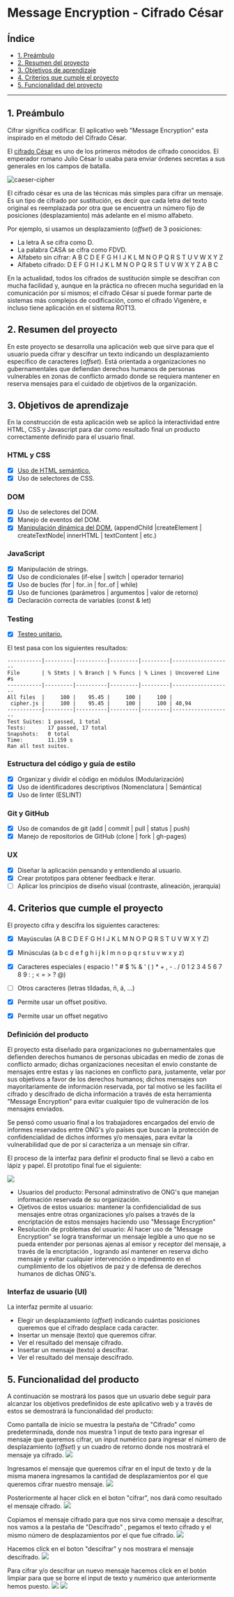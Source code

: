 # Message Encryption - Cifrado César

## Índice

* [1. Preámbulo](#1-preámbulo)
* [2. Resumen del proyecto](#2-resumen-del-proyecto)
* [3. Objetivos de aprendizaje](#3-objetivos-de-aprendizaje)
* [4. Criterios que cumple el proyecto](#4-criterios-que-cumple-el-proyecto)
* [5. Funcionalidad del proyecto](#5-funcionalidad-del-proyecto)

***

## 1. Preámbulo

Cifrar significa codificar. El aplicativo web "Message Encryption" esta inspirado en el método del Cifrado César.

El [cifrado César](https://en.wikipedia.org/wiki/Caesar_cipher)
es uno de los primeros métodos de cifrado conocidos. El emperador romano Julio
César lo usaba para enviar órdenes secretas a sus generales en los campos de
batalla.

![caeser-cipher](https://upload.wikimedia.org/wikipedia/commons/thumb/2/2b/Caesar3.svg/2000px-Caesar3.svg.png)

El cifrado césar es una de las técnicas más simples para cifrar un mensaje. Es
un tipo de cifrado por sustitución, es decir que cada letra del texto original
es reemplazada por otra que se encuentra un número fijo de posiciones
(desplazamiento) más adelante en el mismo alfabeto.

Por ejemplo, si usamos un desplazamiento (_offset_) de 3 posiciones:

* La letra A se cifra como D.
* La palabra CASA se cifra como FDVD.
* Alfabeto sin cifrar: A B C D E F G H I J K L M N O P Q R S T U V W X Y Z
* Alfabeto cifrado: D E F G H I J K L M N O P Q R S T U V W X Y Z A B C

En la actualidad, todos los cifrados de sustitución simple se descifran con
mucha facilidad y, aunque en la práctica no ofrecen mucha seguridad en la
comunicación por sí mismos; el cifrado César sí puede formar parte de sistemas
más complejos de codificación, como el cifrado Vigenère, e incluso tiene
aplicación en el sistema ROT13.

## 2. Resumen del proyecto

En este proyecto se desarrolla una aplicación web que sirve para que el usuario pueda cifrar y descifrar un texto indicando un desplazamiento específico de caracteres (_offset_).
Está orientada a organizaciones no gubernamentales que defiendan derechos humanos de personas vulnerables en zonas de conflicto armado donde se requiera mantener en reserva mensajes para el cuidado de objetivos de la organización. 


## 3. Objetivos de aprendizaje

En la construcción de esta aplicación web se aplicó la interactividad entre HTML, CSS y Javascript para dar como resultado final un producto correctamente definido para el usuario final.

### HTML y CSS

* [x] [Uso de HTML semántico.](https://developer.mozilla.org/en-US/docs/Glossary/Semantics#Semantics_in_HTML)
* [x] Uso de selectores de CSS.

### DOM

* [x] Uso de selectores del DOM.
* [x] Manejo de eventos del DOM.
* [x] [Manipulación dinámica del DOM.](https://developer.mozilla.org/es/docs/Referencia_DOM_de_Gecko/Introducci%C3%B3n)
(appendChild |createElement | createTextNode| innerHTML | textContent | etc.)

### JavaScript

* [x] Manipulación de strings.
* [x] Uso de condicionales (if-else | switch | operador ternario)
* [x] Uso de bucles (for | for..in | for..of | while)
* [x] Uso de funciones (parámetros | argumentos | valor de retorno)
* [x] Declaración correcta de variables (const & let)

### Testing

* [x] [Testeo unitario.](https://jestjs.io/docs/es-ES/getting-started)

El test pasa con los siguientes resultados:

```text
-----------|---------|----------|---------|---------|-------------------
File       | % Stmts | % Branch | % Funcs | % Lines | Uncovered Line #s
-----------|---------|----------|---------|---------|-------------------
All files  |     100 |    95.45 |     100 |     100 |                  
 cipher.js |     100 |    95.45 |     100 |     100 | 40,94            
-----------|---------|----------|---------|---------|-------------------
Test Suites: 1 passed, 1 total
Tests:       17 passed, 17 total
Snapshots:   0 total
Time:        11.159 s
Ran all test suites.
```


### Estructura del código y guía de estilo

* [x] Organizar y dividir el código en módulos (Modularización)
* [x] Uso de identificadores descriptivos (Nomenclatura | Semántica)
* [x] Uso de linter (ESLINT)

### Git y GitHub

* [x] Uso de comandos de git (add | commit | pull | status | push)
* [x] Manejo de repositorios de GitHub (clone | fork | gh-pages)

### UX

* [x] Diseñar la aplicación pensando y entendiendo al usuario.
* [x] Crear prototipos para obtener feedback e iterar.
* [ ] Aplicar los principios de diseño visual (contraste, alineación, jerarquía)

## 4. Criterios que cumple el proyecto

El proyecto cifra y descifra los siguientes caracteres:

* [x] Mayúsculas (A B C D E F G H I J K L M N O P Q R S T U V W X Y Z)

* [x] Minúsculas (a b c d e f g h i j k l m n o p q r s t u v w x y z)

* [x] Caracteres especiales ( espacio ! " # $ % & ' ( ) * + , - . / 0 1 2 3 4 5 6 7 8 9 : ; < = > ? @)

* [ ] Otros caracteres (letras tíldadas, ñ, á, ...)

* [x] Permite usar un offset positivo.

* [x] Permite usar un offset negativo

### Definición del producto

El proyecto esta diseñado para organizaciones no gubernamentales que defienden derechos humanos de personas ubicadas en medio de zonas de conflicto armado; dichas organizaciones necesitan el envío constante de mensajes entre estas y las naciones en conflicto para, justamente, velar por sus objetivos a favor de los derechos humanos; dichos mensajes son mayoritariamente de información reservada, por tal motivo se les facilita el cifrado y descifrado de dicha información a través de esta herramienta "Message Encryption" para evitar cualquier tipo de vulneración de los mensajes enviados.

Se pensó como usuario final a los trabajadores encargados del envío de informes reservados entre ONG's y/o países que buscan la protección de confidencialidad de dichos informes y/o mensajes, para evitar la vulnerabilidad que de por sí caracteriza a un mensaje sin cifrar. 

El proceso de la interfaz para definir el producto final se llevó a cabo en lápiz y papel. El prototipo final fue el siguiente:

![](prototipo/MessageEncryption.jpg)


* Usuarios del producto: Personal adminstrativo de ONG's que manejan información reservada de su organización.
* Ojetivos de estos usuarios: mantener la confidencialidad de sus mensajes entre otras organizaciones y/o países a través de la encriptación de estos mensajes haciendo uso "Message Encryption"
* Resolución de problemas del usuario: Al hacer uso de "Message Encryption" se logra transformar un mensaje legible a uno que no se pueda entender por personas ajenas al emisor y receptor del mensaje, a través de la encriptación , logrando así mantener en reserva dicho mensaje y evitar cualquier intervención o impedimento en el cumplimiento de los objetivos de paz y de defensa de derechos humanos de dichas ONG's.

### Interfaz de usuario (UI)

La interfaz permite al usuario:

* Elegir un desplazamiento (_offset_) indicando cuántas posiciones queremos que el cifrado desplace cada caracter.
* Insertar un mensaje (texto) que queremos cifrar.
* Ver el resultado del mensaje cifrado.
* Insertar un mensaje (texto) a descifrar.
* Ver el resultado del mensaje descifrado.




## 5. Funcionalidad del producto 

A continuación se mostrará los pasos que un usuario debe seguir para alcanzar los objetivos predefinidos de este aplicativo web y a través de estos se demostrará la funcionalidad del producto:

Como pantalla de inicio se muestra la pestaña de "Cifrado" como predeterminada, donde nos muestra 1 input de texto para ingresar el mensaje que queremos cifrar, un input numérico para ingresar el número de desplazamiento (_offset_) y un cuadro de retorno donde nos mostrará el mensaje ya cifrado.
![](funcionalidad\pantallaDeInicio.JPG)

Ingresamos el mensaje que queremos cifrar en el input de texto y de la misma manera ingresamos la cantidad de desplazamientos por el que queremos cifrar nuestro mensaje.
![](funcionalidad\mensajeAcifrar.JPG)

Posteriormente al hacer click en el boton "cifrar", nos dará como resultado el mensaje cifrado.
![](funcionalidad\cifrado.JPG)

Copiamos el mensaje cifrado para que nos sirva como mensaje a descifrar, nos vamos a la pestaña de "Descifrado" , pegamos el texto cifrado y el mismo número de desplazamientos por el que fue cifrado.
![](funcionalidad\mensajeAdescifrar.JPG)

Hacemos click en el boton "descifrar" y nos mostrara el mensaje descifrado.
![](funcionalidad\descifrado.JPG)

Para cifrar y/o descifrar un nuevo mensaje hacemos click en el botón limpiar para que se borre el input de texto y numérico que anteriormente hemos puesto.
![](funcionalidad\limpiarDescifrado.JPG)
![](funcionalidad\limpiarCifrado.JPG)
